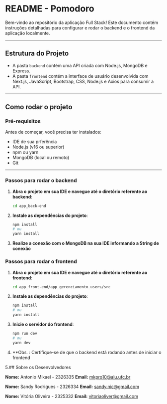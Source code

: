# README - Pomodoro

Bem-vindo ao repositório da aplicação Full Stack! Este documento contém instruções detalhadas para configurar e rodar o backend e o frontend da aplicação localmente.

---

## Estrutura do Projeto

- A pasta `backend` contém uma API criada com Node.js, MongoDB e Express.  
- A pasta `frontend` contém a interface de usuário desenvolvida com Next.js, JavaScript, Bootstrap, CSS, Node.js e Axios para consumir a API.

---

## Como rodar o projeto

### Pré-requisitos

Antes de começar, você precisa ter instalados:

- IDE de sua prferência
- Node.js (v16 ou superior)
- npm ou yarn
- MongoDB (local ou remoto)
- Git

---

### Passos para rodar o **backend**

1. **Abra o projeto em sua IDE e navegue até o diretório referente ao backend**:
   ```bash
   cd app_back-end

2. **Instale as dependências do projeto**:
    ```bash
    npm install
    # ou 
    yarn install

3. **Realize a conexão com o MongoDB na sua IDE informando a String de conexão**

### Passos para rodar o **frontend**
1. **Abra o projeto em sua IDE e navegue até o diretório referente ao frontend**:
   ```bash
   cd app_front-end/app_gerenciamento_users/src

2. **Instale as dependências do projeto**:
    ```bash
    npm install
    # ou 
    yarn install

3. **Inicie o servidor do frontend**:
    ```bash
    npm run dev
    # ou
    yarn dev

4. **Obs. : Certifique-se de que o backend está rodando antes de iniciar o frontend

5.## Sobre os Desenvolvedores

**Nome:** Antonio Mikael  - 2326335
**Email:** [mkpro10@alu.ufc.br](mailto:mkpro10@alu.ufc.br)

**Nome:** Sandy Rodrigues - 2326334 
**Email:** [sandy.nic@gmail.com](mailto:sandy.niic@gmail.com)

**Nome:** Vitória Oliveira - 2325332
**Email:** [vitoriaoliver@gmail.com](mailto:vitoriaoliver@gmail.com)


